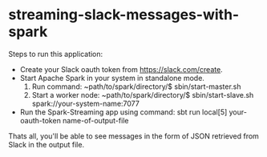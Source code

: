 # streaming-slack-messages-with-spark

Steps to run this application:
- Create your Slack oauth token from https://slack.com/create.
- Start Apache Spark in your system in standalone mode. 
    1. Run command: ~path/to/spark/directory/$ sbin/start-master.sh
    2. Start a worker node: ~path/to/spark/directory/$ sbin/start-slave.sh spark://your-system-name:7077
- Run the Spark-Streaming app using command: sbt run local[5] your-oauth-token name-of-output-file 

Thats all, you'll be able to see messages in the form of JSON retrieved from Slack in the output file.

